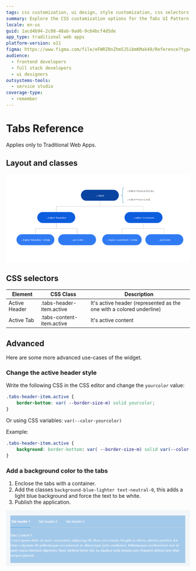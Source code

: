```yaml
---
tags: css customization, ui design, style customization, css selectors, web development
summary: Explore the CSS customization options for the Tabs UI Pattern in OutSystems 11 (O11) for Traditional Web Apps.
locale: en-us
guid: 1acd4b94-2c08-48ab-9ad6-9c64bcf4d5de
app_type: traditional web apps
platform-version: o11
figma: https://www.figma.com/file/eFWRZ0nZhm5J5ibmKMak49/Reference?type=design&node-id=615%3A581&mode=design&t=Cx8ecjAITJrQMvRn-1
audience:
  - frontend developers
  - full stack developers
  - ui designers
outsystems-tools:
  - service studio
coverage-type:
  - remember
---
```


# Tabs Reference

<div class="info" markdown="1">

Applies only to Traditional Web Apps.

</div>

## Layout and classes

![Diagram showing the layout and classes of the Tabs UI Pattern in a traditional web app](images/tabs-5-diag.png "Tabs Layout Diagram")

## CSS selectors

| **Element** |  **CSS Class** |  **Description**  |
| ---|---|--- |
| Active Header |  .tabs-header-item.active |  It's active header (represented as the one with a colored underline)  |
| Active Tab  |  .tabs-content-item.active  |  It's active content  |
  
## Advanced

Here are some more advanced use-cases of the widget.

### Change the active header style

Write the following CSS in the CSS editor and change the `yourcolor` value:

```css
.tabs-header-item.active {
    border-bottom: var( --border-size-m) solid yourcolor;
}
```

Or using CSS variables: `var(--color-yourcolor)`

Example:

```css
.tabs-header-item.active {
    background: border-bottom: var( --border-size-m) solid var(--color-red)
}
```

### Add a background color to the tabs

1. Enclose the tabs with a container.
1. Add the classes `background-blue-lighter text-neutral-0`, this adds a light blue background and force the text to be white.
1. Publish the application.

![Example of tabs with a custom active header style and a light blue background color](images/tabs-6.png "Styled Tabs Example")
